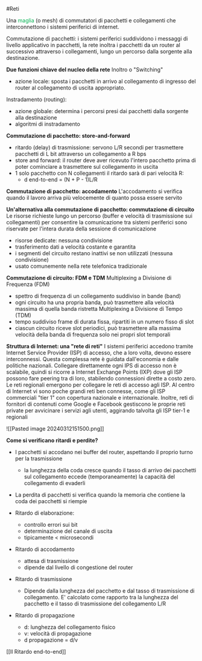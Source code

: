 #Reti   

Una <span style="color:#00b050">maglia</span> (o mesh) di commutatori di pacchetti e collegamenti che interconnettono i sistemi periferici di internet.

Commutazione di pacchetti: i sistemi periferici suddividono i messaggi di livello applicativo in pacchetti, la rete inoltra i pacchetti da un router al successivo attraverso i collegamenti, lungo un percorso dalla sorgente alla destinazione.

**Due funzioni chiave del nucleo della rete**
Inoltro o "Switching"
- azione locale: sposta i pacchetti in arrivo al collegamento di ingresso del router al collegamento di uscita appropriato.

Instradamento (routing):
- azione globale: determina i percorsi presi dai pacchetti dalla sorgente alla destinazione
- algoritmi di instradamento

**Commutazione di pacchetto: store-and-forward**
- ritardo (delay) di trasmissione: servono L/R secondi per trasmettere pacchetti di L bit attraverso un collegamento a R bps
- store and forward: il router deve aver ricevuto l'intero pacchetto prima di poter cominciare a trasmettere sul collegamento in uscita
- 1 solo pacchetto con N collegamenti il ritardo sarà di pari velocità R:
	- d end-to-end = (N + P - 1)L/R

**Commutazione di pacchetto: accodamento**
L'accodamento si verifica quando il lavoro arriva più velocemente di quanto possa essere servito

**Un'alternativa alla commutazione di pacchetto: commutazione di circuito**
Le risorse richieste lungo un percorso (buffer e velocità di trasmissione sui collegamenti) per consentire la comunicazione tra sistemi periferici sono riservate per l'intera durata della sessione di comunicazione
- risorse dedicate: nessuna condivisione
- trasferimento dati a velocità costante e garantita
- i segmenti del circuito restano inattivi se non utilizzati (nessuna condivisione)
- usato comunemente nella rete telefonica tradizionale


**Commutazione di circuito: FDM e TDM**
Multiplexing a Divisione di Frequenza (FDM)
- spettro di frequenza di un collegamento suddiviso in bande (band)
- ogni circuito ha una propria banda, può trasmettere alla velocità massima di quella banda ristretta
Multiplexing a Divisione di Tempo (TDM)
- tempo suddiviso frame di durata fissa, ripartiti in un numero fisso di slot
- ciascun circuito riceve slot periodici, può trasmettere alla massima velocità della banda di frequenza solo nei propri slot temporali

**Struttura di Internet: una "rete di reti"**
I sistemi periferici accedono tramite Internet Service Provider (ISP) di accesso, che a loro volta, devono essere interconnessi. Questa complessa rete è guidata dall'economia e dalle politiche nazionali. Collegare direttamente ogni IPS di accesso non è scalabile, quindi si ricorre a Internet Exchange Points (IXP) dove gli ISP possono fare peering tra di loro, stabilendo connessioni dirette a costo zero. Le reti regionali emergono per collegare le reti di accesso agli ISP.
Al centro di Internet vi sono poche grandi reti ben connesse, come gli ISP commerciali "tier 1" con copertura nazionale e internazionale. Inoltre, reti di fornitori di contenuti come Google e Facebook gestiscono le proprie reti private per avvicinare i servizi agli utenti, aggirando talvolta gli ISP tier-1 e regionali

![[Pasted image 20240312151500.png]]


**Come si verificano ritardi e perdite?**
- I pacchetti si accodano nei buffer del router, aspettando il proprio turno per la trasmissione
	- la lunghezza della coda cresce quando il tasso di arrivo dei pacchetti sul collegamento eccede (temporaneamente) la capacità del collegamento di evaderli

- La perdita di pacchetti si verifica quando la memoria che contiene la coda dei pacchetti si riempie 

- Ritardo di elaborazione:
	- controllo errori sui bit
	- determinazione del canale di uscita
	- tipicamente < microsecondi

- Ritardo di accodamento
	- attesa di trasmissione
	- dipende dal livello di congestione del router

- Ritardo di trasmissione
	-   Dipende dalla lunghezza del pacchetto e dal tasso di trasmissione di collegamento. E' calcolato come rapporto tra la lunghezza del pacchetto e il tasso di trasmissione del collegamento L/R

- Ritardo di propagazione
	- d: lunghezza del collegamento fisico
	- v: velocità di propagazione 
	- d propagazione = d/v

[[Il Ritardo end-to-end]]





